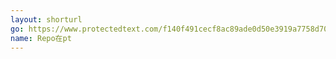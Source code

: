 ```yaml
---
layout: shorturl
go: https://www.protectedtext.com/f140f491cecf8ac89ade0d50e3919a7758d70477378c475e16be077
name: Repo在pt
---
```

